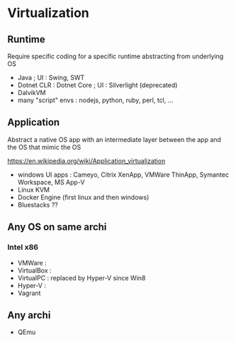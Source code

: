 # Virtualization

## Runtime

Require specific coding for a specific runtime abstracting from underlying OS

- Java ; UI : Swing, SWT
- Dotnet CLR : Dotnet Core ; UI : Silverlight (deprecated)
- DalvikVM
- many "script" envs : nodejs, python, ruby, perl, tcl, ...

## Application

Abstract a native OS app with an intermediate layer between the app and the OS that mimic the OS

https://en.wikipedia.org/wiki/Application_virtualization

- windows UI apps : Cameyo, Citrix XenApp, VMWare ThinApp, Symantec Workspace, MS App-V
- Linux KVM
- Docker Engine (first linux and then windows)
- Bluestacks ??

## Any OS on same archi

### Intel x86

- VMWare : 
- VirtualBox : 
- VirtualPC : replaced by Hyper-V since Win8
- Hyper-V : 
- Vagrant

## Any archi

- QEmu
